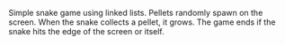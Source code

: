 Simple snake game using linked lists. Pellets randomly spawn on the screen. When the snake collects a pellet, it grows.
The game ends if the snake hits the edge of the screen or itself.
